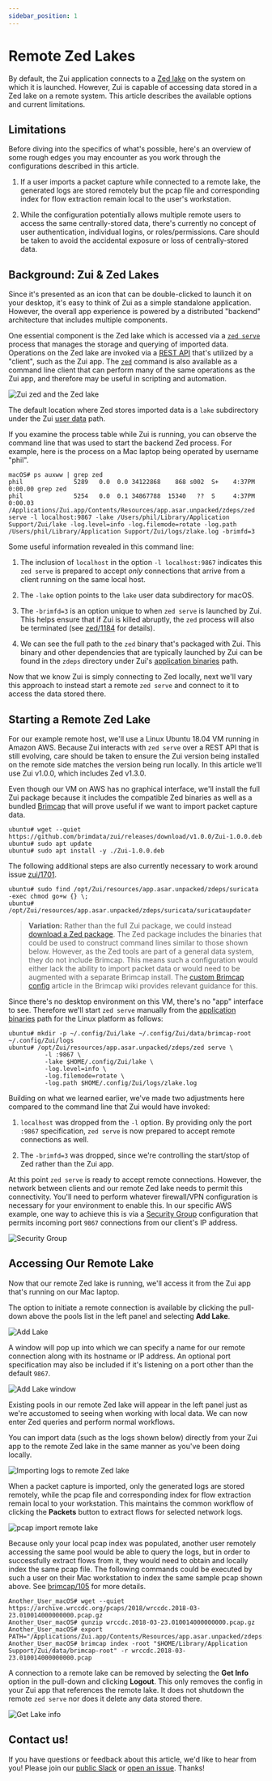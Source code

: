 ```yaml
---
sidebar_position: 1
---
```


# Remote Zed Lakes

By default, the Zui application connects to a [Zed lake](https://zed.brimdata.io/docs/commands/zed/#1-the-lake-model)
on the system on which it is launched. However, Zui is capable of accessing
data stored in a Zed lake on a remote system. This article describes the
available options and current limitations.

## Limitations

Before diving into the specifics of what's possible, here's an overview of
some rough edges you may encounter as you work through the configurations
described in this article.

1. If a user imports a packet capture while connected to a remote lake, the
   generated logs are stored remotely but the pcap file and corresponding
   index for flow extraction remain local to the user's workstation.

2. While the configuration potentially allows multiple remote users to access
   the same centrally-stored data, there's currently no concept of user
   authentication, individual logins, or roles/permissions. Care should be taken
   to avoid the accidental exposure or loss of centrally-stored data.

## Background: Zui & Zed Lakes

Since it's presented as an icon that can be double-clicked to launch it on
your desktop, it's easy to think of Zui as a simple standalone application.
However, the overall app experience is powered by a distributed "backend"
architecture that includes multiple components.

One essential component is the Zed lake which is accessed via a
[`zed serve`](https://zed.brimdata.io/docs/commands/zed/#213-serve)
process that manages the storage and querying of imported data. Operations on
the Zed lake are invoked via a [REST API](https://zed.brimdata.io/docs/lake/api/)
that's utilized by a "client", such as the Zui app. The
[`zed`](https://zed.brimdata.io/docs/commands/zed/) command is also available
as a command line client that can perform many of the same operations as the
Zui app, and therefore may be useful in scripting and automation.

![Zui zed and the Zed lake](media/Zui-zed-cli-zed-serve.png)

The default location where Zed stores imported data is a `lake` subdirectory
under the Zui [user data](../support//Filesystem-Paths.md#user-data)
path.

If you examine the process table while Zui is running, you can observe the
command line that was used to start the backend Zed process. For example,
here is the process on a Mac laptop being operated by username "phil".

```
macOS# ps auxww | grep zed
phil              5289   0.0  0.0 34122868    868 s002  S+    4:37PM   0:00.00 grep zed
phil              5254   0.0  0.1 34867788  15340   ??  S     4:37PM   0:00.03 /Applications/Zui.app/Contents/Resources/app.asar.unpacked/zdeps/zed serve -l localhost:9867 -lake /Users/phil/Library/Application Support/Zui/lake -log.level=info -log.filemode=rotate -log.path /Users/phil/Library/Application Support/Zui/logs/zlake.log -brimfd=3
```

Some useful information revealed in this command line:

1. The inclusion of `localhost` in the option `-l localhost:9867` indicates
   this `zed serve` is prepared to accept _only_ connections that arrive from
   a client running on the same local host.

1. The `-lake` option points to the `lake` user data subdirectory for macOS.

1. The `-brimfd=3` is an option unique to when `zed serve` is launched by
   Zui. This helps ensure that if Zui is killed abruptly, the `zed` process will
   also be terminated (see [zed/1184](https://github.com/brimdata/zed/pull/1184)
   for details).

1. We can see the full path to the `zed` binary that's packaged with Zui. This
   binary and other dependencies that are typically launched by Zui can be found
   in the `zdeps` directory under Zui's [application binaries](../support/Filesystem-Paths.md#application-binaries)
   path.

Now that we know Zui is simply connecting to Zed locally, next we'll vary
this approach to instead start a remote `zed serve` and connect to it to
access the data stored there.

## Starting a Remote Zed Lake

For our example remote host, we'll use a Linux Ubuntu 18.04 VM running in
Amazon AWS. Because Zui interacts with `zed serve` over a REST API that
is still evolving, care should be taken to ensure the Zui version being
installed on the remote side matches the version being run locally. In this
article we'll use Zui v1.0.0, which includes Zed v1.3.0.

Even though our VM on AWS has no graphical interface, we'll install the full
Zui package because it includes the compatible Zed binaries as well as a
bundled [Brimcap](https://github.com/brimdata/brimcap) that will prove useful
if we want to import packet capture data.

```
ubuntu# wget --quiet https://github.com/brimdata/zui/releases/download/v1.0.0/Zui-1.0.0.deb
ubuntu# sudo apt update
ubuntu# sudo apt install -y ./Zui-1.0.0.deb
```

The following additional steps are also currently necessary to work around
issue [zui/1701](https://github.com/brimdata/brim/issues/1701).

```
ubuntu# sudo find /opt/Zui/resources/app.asar.unpacked/zdeps/suricata -exec chmod go+w {} \;
ubuntu# /opt/Zui/resources/app.asar.unpacked/zdeps/suricata/suricataupdater
```

> **Variation:** Rather than the full Zui package, we could instead
> [download a Zed package](https://www.brimdata.io/download/). The Zed
> package includes the binaries that could be used to construct command lines
> similar to those shown below. However, as the Zed tools are part of a general
> data system, they do not include Brimcap. This means such a configuration
> would either lack the ability to import packet data or would need to be
> augmented with a separate Brimcap install. The [custom Brimcap config](https://github.com/brimdata/brimcap/wiki/Custom-Brimcap-Config)
> article in the Brimcap wiki provides relevant guidance for this.

Since there's no desktop environment on this VM, there's no "app" interface to
see. Therefore we'll start `zed serve` manually from the
[application binaries](../support/Filesystem-Paths.md#application-binaries) path for the Linux
platform as follows:

```
ubuntu# mkdir -p ~/.config/Zui/lake ~/.config/Zui/data/brimcap-root ~/.config/Zui/logs
ubuntu# /opt/Zui/resources/app.asar.unpacked/zdeps/zed serve \
          -l :9867 \
          -lake $HOME/.config/Zui/lake \
          -log.level=info \
          -log.filemode=rotate \
          -log.path $HOME/.config/Zui/logs/zlake.log
```

Building on what we learned earlier, we've made two adjustments here compared
to the command line that Zui would have invoked:

1. `localhost` was dropped from the `-l` option. By providing only the port
   `:9867` specification, `zed serve` is now prepared to accept remote
   connections as well.

2. The `-brimfd=3` was dropped, since we're controlling the start/stop of Zed
   rather than the Zui app.

At this point `zed serve` is ready to accept remote connections. However,
the network between clients and our remote Zed lake needs to permit this
connectivity. You'll need to perform whatever firewall/VPN configuration is
necessary for your environment to enable this. In our specific AWS example, one
way to achieve this is via a [Security Group](https://docs.aws.amazon.com/vpc/latest/userguide/VPC_SecurityGroups.html)
configuration that permits incoming port `9867` connections from our client's
IP address.

![Security Group](media/Security-Group.png)

## Accessing Our Remote Lake

Now that our remote Zed lake is running, we'll access it from the Zui app
that's running on our Mac laptop.

The option to initiate a remote connection is available by clicking the
pull-down above the pools list in the left panel and selecting **Add
Lake**.

![Add Lake](media/Add-Lake.png)

A window will pop up into which we can specify a name for our remote connection
along with its hostname or IP address. An optional port specification may also
be included if it's listening on a port other than the default `9867`.

![Add Lake window](media/Add-Lake-window.png)

Existing pools in our remote Zed lake will appear in the left panel just as we're
accustomed to seeing when working with local data. We can now enter Zed queries
and perform normal workflows.

You can import data (such as the logs shown below) directly from your Zui app to
the remote Zed lake in the same manner as you've been doing locally.

![Importing logs to remote Zed lake](media/Remote-Zed-Lake-Import.gif)

When a packet capture is imported, only the generated logs are stored remotely,
while the pcap file and corresponding index for flow extraction remain local to
your workstation. This maintains the common workflow of clicking the **Packets**
button to extract flows for selected network logs.

![pcap import remote lake](media/Remote-Flow-Wireshark.gif)

Because only your local pcap index was populated, another user remotely
accessing the same pool would be able to query the logs, but in order to
successfully extract flows from it, they would need to obtain and locally index
the same pcap file. The following commands could be executed by such a user on
their Mac workstation to index the same sample pcap
shown above. See [brimcap/105](https://github.com/brimdata/brimcap/issues/105) for more details.

```
Another_User_macOS# wget --quiet https://archive.wrccdc.org/pcaps/2018/wrccdc.2018-03-23.010014000000000.pcap.gz
Another_User_macOS# gunzip wrccdc.2018-03-23.010014000000000.pcap.gz
Another_User_macOS# export PATH="/Applications/Zui.app/Contents/Resources/app.asar.unpacked/zdeps:$PATH"
Another_User_macOS# brimcap index -root "$HOME/Library/Application Support/Zui/data/brimcap-root" -r wrccdc.2018-03-23.010014000000000.pcap
```

A connection to a remote lake can be removed by selecting the **Get Info**
option in the pull-down and clicking **Logout**. This only removes the config
in your Zui app that references the remote lake. It does not shutdown the
remote `zed serve` nor does it delete any data stored there.

![Get Lake info](media/Lake-Get-Info.png)

## Contact us!

If you have questions or feedback about this article, we'd like to hear from
you! Please join our [public Slack](https://www.brimdata.io/join-slack/) or
[open an issue](../support/Troubleshooting.md#opening-an-issue). Thanks!
